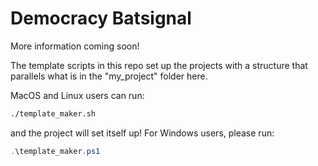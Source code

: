 # Democracy Batsignal

More information coming soon!

The template scripts in this repo set up the projects with a structure that parallels
what is in the "my_project" folder here.

MacOS and Linux users can run:

```bash
./template_maker.sh
```

and the project will set itself up! For Windows users, please run:

```powershell
.\template_maker.ps1
```
